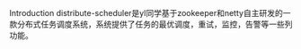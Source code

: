 Introduction
distribute-scheduler是yl同学基于zookeeper和netty自主研发的一款分布式任务调度系统，系统提供了任务的最优调度，重试，监控，告警等一些列功能。

